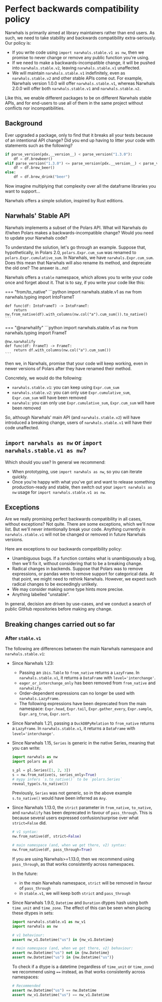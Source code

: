 # Perfect backwards compatibility policy

Narwhals is primarily aimed at library maintainers rather than end users. As such,
we need to take stability and backwards compatibility extra-seriously. Our policy is:

- If you write code using `import narwhals.stable.v1 as nw`, then we promise to
  never change or remove any public function you're using.
- If we need to make a backwards-incompatible change, it will be pushed into
  `narwhals.stable.v2`, leaving `narwhals.stable.v1` unaffected.
- We will maintain `narwhals.stable.v1` indefinitely, even as `narwhals.stable.v2` and other
  stable APIs come out. For example, Narwhals version 1.0.0 will offer
  `narwhals.stable.v1`, whereas Narwhals 2.0.0 will offer both `narwhals.stable.v1` and
  `narwhals.stable.v2`.

Like this, we enable different packages to be on different Narwhals stable APIs, and for
end-users to use all of them in the same project without conflicts nor
incompatibilities.

## Background

Ever upgraded a package, only to find that it breaks all your tests because of an intentional
API change? Did you end up having to litter your code with statements such as the following?

```python
if parse_version(pdx.__version__) < parse_version("1.3.0"):
    df = df.brewbeer()
elif parse_version("1.3.0") <= parse_version(pdx.__version__) < parse_version("1.5.0"):
    df = df.brew_beer()
else:
    df = df.brew_drink("beer")
```

Now imagine multiplying that complexity over all the dataframe libraries you want to support...

Narwhals offers a simple solution, inspired by Rust editions.

## Narwhals' Stable API

Narwhals implements a subset of the Polars API. What will Narwhals do if/when Polars makes
a backwards-incompatible change? Would you need to update your Narwhals code?

To understand the solution, let's go through an example. Suppose that, hypothetically, in Polars 2.0,
`polars.Expr.cum_sum` was renamed to `polars.Expr.cumulative_sum`. In Narwhals, we
have `narwhals.Expr.cum_sum`. Does this mean that Narwhals will also rename its method,
and deprecate the old one? The answer is...no!

Narwhals offers a `stable` namespace, which allows you to write your code once and forget about
it. That is to say, if you write your code like this:

=== "from/to_native"
    ```python
    import narwhals.stable.v1 as nw
    from narwhals.typing import IntoFrameT


    def func(df: IntoFrameT) -> IntoFrameT:
        return nw.from_native(df).with_columns(nw.col("a").cum_sum()).to_native()
    ```

=== "@narwhalify"
    ```python
    import narwhals.stable.v1 as nw
    from narwhals.typing import FrameT


    @nw.narwhalify
    def func(df: FrameT) -> FrameT:
        return df.with_columns(nw.col("a").cum_sum())
    ```

then we, in Narwhals, promise that your code will keep working, even in newer versions of Polars
after they have renamed their method.

Concretely, we would do the following:

- `narwhals.stable.v1`: you can keep using `Expr.cum_sum`
- `narwhals.stable.v2`: you can only use `Expr.cumulative_sum`, `Expr.cum_sum` will have been removed
- `narwhals`:  you can only use `Expr.cumulative_sum`, `Expr.cum_sum` will have been removed

So, although Narwhals' main API (and `narwhals.stable.v2`) will have introduced a breaking change,
users of `narwhals.stable.v1` will have their code unaffected.

## `import narwhals as nw` or `import narwhals.stable.v1 as nw`?

Which should you use? In general we recommend:

- When prototyping, use `import narwhals as nw`, so you can iterate quickly.
- Once you're happy with what you've got and want to release something production-ready and stable,
  then switch out your `import narwhals as nw` usage for `import narwhals.stable.v1 as nw`.

## Exceptions

Are we really promising perfect backwards compatibility in all cases, without exceptions? Not quite.
There are some exceptions, which we'll now list. But we'll never intentionally break your code.
Anything currently in `narwhals.stable.v1` will not be changed or removed in future Narwhals versions.

Here are exceptions to our backwards compatibility policy:

- Unambiguous bugs. If a function contains what is unambiguously a bug, then we'll fix it, without
  considering that to be a breaking change.
- Radical changes in backends. Suppose that Polars was to remove
  expressions, or pandas were to remove support for categorical data. At that point, we might
  need to rethink Narwhals. However, we expect such radical changes to be exceedingly unlikely.
- We may consider making some type hints more precise.
- Anything labelled "unstable".

In general, decision are driven by use-cases, and we conduct a search of public GitHub repositories
before making any change.

## Breaking changes carried out so far

### After `stable.v1`

The following are differences between the main Narwhals namespace and `narwhals.stable.v1`:

- Since Narwhals 1.23:

    - Passing an `ibis.Table` to `from_native` returns a `LazyFrame`. In
      `narwhals.stable.v1`, it returns a `DataFrame` with `level='interchange'`.
    - `eager_or_interchange_only` has been removed from `from_native` and `narwhalify`.
    - Order-dependent expressions can no longer be used with `narwhals.LazyFrame`.
    - The following expressions have been deprecated from the main namespace: `Expr.head`,
      `Expr.tail`, `Expr.gather_every`, `Expr.sample`, `Expr.arg_true`, `Expr.sort`.

- Since Narwhals 1.21, passing a `DuckDBPyRelation` to `from_native` returns a `LazyFrame`. In
  `narwhals.stable.v1`, it returns a `DataFrame` with `level='interchange'`.

- Since Narwhals 1.15, `Series` is generic in the native Series, meaning that you can
  write:
  ```python
  import narwhals as nw
  import polars as pl

  s_pl = pl.Series([1, 2, 3])
  s = nw.from_native(s, series_only=True)
  # mypy infers `s.to_native()` to be `polars.Series`
  reveal_type(s.to_native())
  ```
  Previously, `Series` was not generic, so in the above example
  `s.to_native()` would have been inferred as `Any`.

- Since Narwhals 1.13.0, the `strict` parameter in `from_native`, `to_native`, and `narwhalify`
    has been deprecated in favour of `pass_through`. This is because several users expressed
    confusion/surprise over what `strict=False` did.
    ```python
    # v1 syntax:
    nw.from_native(df, strict=False)

    # main namespace (and, when we get there, v2) syntax:
    nw.from_native(df, pass_through=True)
    ```
    If you are using Narwhals>=1.13.0, then we recommend using `pass_through`, as that
    works consistently across namespaces.

    In the future:

    - in the main Narwhals namespace, `strict` will be removed in favour of `pass_through`
    - in `stable.v1`, we will keep both `strict` and `pass_through`

- Since Narwhals 1.9.0, `Datetime` and `Duration` dtypes hash using both `time_unit` and
    `time_zone`.
    The effect of this can be seen when placing these dtypes in sets:

    ```python exec="1" source="above" session="backcompat"
    import narwhals.stable.v1 as nw_v1
    import narwhals as nw

    # v1 behaviour:
    assert nw_v1.Datetime("us") in {nw_v1.Datetime}

    # main namespace (and, when we get there, v2) behaviour:
    assert nw.Datetime("us") not in {nw.Datetime}
    assert nw.Datetime("us") in {nw.Datetime("us")}
    ```

    To check if a dtype is a datetime (regardless of `time_unit` or `time_zone`)
    we recommend using `==` instead, as that works consistently
    across namespaces:

    ```python exec="1" source="above" session="backcompat"
    # Recommended
    assert nw.Datetime("us") == nw.Datetime
    assert nw_v1.Datetime("us") == nw_v1.Datetime
    ```
